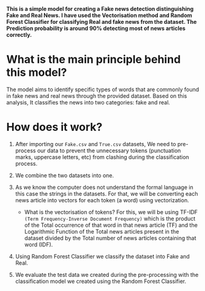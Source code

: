 **This is a simple model for creating a Fake news detection distinguishing Fake and Real News. I have used the Vectorisation method and Random Forest Classifier for classifying Real and fake news from the dataset.
The Prediction probability is around 90% detecting most of news articles correctly.**

# What is the main principle behind this model?
  The model aims to identify specific types of words that are commonly found in fake news and real news through the provided dataset. Based on this analysis, It classifies the news into two categories: fake and real.
  
# How does it work?
 1. After importing our `Fake.csv` and `True.csv` datasets, We need to pre-process our data to prevent the unnecessary tokens (punctuation marks, uppercase letters, etc) from clashing during the classification process.
 2. We combine the two datasets into one.
 3. As we know the computer does not understand the formal language in this case the strings in the datasets. For that, we will be converting each news article into vectors for each token (a word) using vectorization.
    - What is the vectorisation of tokens? For this, we will be using TF-IDF `(Term Frequency-Inverse Document Frequency)` which is the product of the Total occurrence of that word in that news article (TF) and the Logarithmic Function of the Total news articles present in the dataset divided by the Total number of news articles containing that word (IDF).
      
 5. Using Random Forest Classifier we classify the dataset into Fake and Real.
 6. We evaluate the test data we created during the pre-processing with the classification model we created using the Random Forest Classifier.
